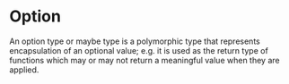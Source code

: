 # Option

An option type or maybe type is a polymorphic type that represents encapsulation of an optional value; 
e.g. it is used as the return type of functions which may or may not return a meaningful value when they are applied.
